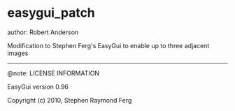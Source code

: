 # easygui_patch
author: Robert Anderson

Modification to Stephen Ferg's EasyGui to enable up to three adjacent images

----------------------------------------
@note:
LICENSE INFORMATION

EasyGui version 0.96

Copyright (c) 2010, Stephen Raymond Ferg
